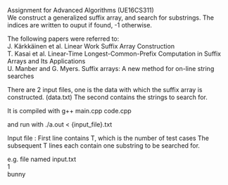 Assignment for Advanced Algorithms (UE16CS311)<br>
We construct a generalized suffix array, and search for substrings. The indices are written to ouput if found, -1 otherwise.<br>

The following papers were referred to:<br>
J. Kärkkäinen et al. Linear Work Suffix Array Construction<br>
T. Kasai et al. Linear-Time Longest-Common-Prefix Computation in Suffix Arrays and Its Applications<br>
U. Manber and G. Myers. Suffix arrays: A new method for on-line string searches



There are 2 input files, one is the data with which the suffix array is constructed.  (data.txt)
The second contains the strings to search for.

It is compiled with
g++ main.cpp code.cpp

and run with
./a.out < {input_file}.txt

Input file :
First line contains T, which is the number of test cases
The subsequent T lines each contain one substring to be searched for.

e.g. file named input.txt<br>
1<br>
bunny<br>
